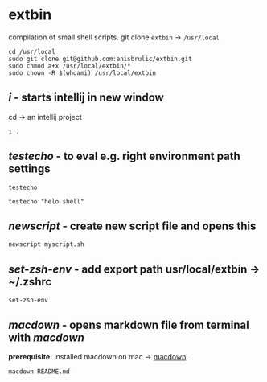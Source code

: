 # extbin
compilation of small shell scripts. git clone `extbin` -> `/usr/local`

```shell script
cd /usr/local
sudo git clone git@github.com:enisbrulic/extbin.git
sudo chmod a+x /usr/local/extbin/*
sudo chown -R $(whoami) /usr/local/extbin
```

## *i* - starts intellij in new window
cd -> an intellij project  
```shell script
i .
```

## *testecho* - to eval e.g. right environment path settings
```shell script
testecho
```

```shell script
testecho "helo shell"
```

## *newscript* - create new script file and opens this
```shell script
newscript myscript.sh
```

## *set-zsh-env* - add export path usr/local/extbin -> ~/.zshrc
```shell script
set-zsh-env
```

## *macdown* - opens markdown file from terminal with *macdown*
**prerequisite:** installed macdown on mac -> [macdown](https://macdown.uranusjr.com/).

```shell script
macdown README.md
```

